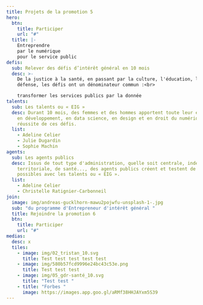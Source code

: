 ```yaml
---
title: Projets de la promotion 5
hero:
  btn:
    title: Participer
    url: "#"
  title: |-
    Entreprendre
    par le numérique 
    pour le service public
defis:
  sub: Relever des défis d’intérêt général en 10 mois
  desc: >-
    De la justice à la santé, en passant par la culture, l'éducation, la
    défense, les défis ont un dénominateur commun :<br>

    transformer les services publics par la donnée
talents:
  sub: Les talents ou « EIG »
  desc: Durant 10 mois, des femmes et des hommes apportent toute leur expertise -
    en développement, en data science, en design et en droit du numérique - à la
    réussite de ces défis.
  list:
    - Adeline Celier
    - Julie Dugardin
    - Sophie Machin
agents:
  sub: Les agents publics
  desc: Issus de tout type d'administration, quelle soit centrale, indépendante,
    territoriale, de santé..., des agents publics créent et testent de nouveaux
    possibles avec les talents ou « EIG ».
  list:
    - Adeline Celier
    - Christelle Ratignier-Carbonneil
join:
  image: img/andreas-gucklhorn-mawu2pojwfu-unsplash-1-.jpg
  sub: "du programme d'Entrepreneur d'intérêt général "
  title: Rejoindre la promotion 6
  btn:
    title: Participer
    url: "#"
medias:
  desc: x
  tiles:
    - image: img/02_tristan_10.svg
      title: Test test test test test
    - image: img/580b57fcd9996e24bc43c53e.png
      title: Test test test
    - image: img/05_gdr-santé_10.svg
      title: "Test test "
    - title: "Forbes "
      image: https://images.app.goo.gl/aRMf38HHJAYxm5S39
---
```

